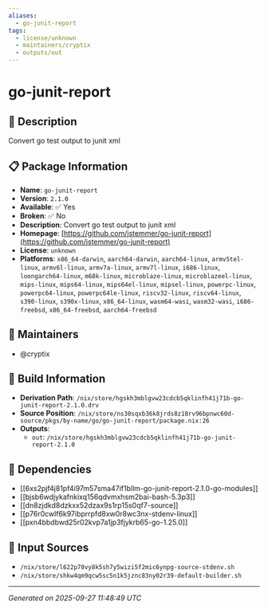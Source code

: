 ```yaml
---
aliases:
  - go-junit-report
tags:
  - license/unknown
  - maintainers/cryptix
  - outputs/out
---
```


# go-junit-report

## 📝 Description

Convert go test output to junit xml

## 📋 Package Information

- **Name**: `go-junit-report`
- **Version**: `2.1.0`
- **Available**: ✅ Yes
- **Broken**: ✅ No
- **Description**: Convert go test output to junit xml
- **Homepage**: [https://github.com/jstemmer/go-junit-report](https://github.com/jstemmer/go-junit-report)
- **License**: `unknown`
- **Platforms**: `x86_64-darwin`, `aarch64-darwin`, `aarch64-linux`, `armv5tel-linux`, `armv6l-linux`, `armv7a-linux`, `armv7l-linux`, `i686-linux`, `loongarch64-linux`, `m68k-linux`, `microblaze-linux`, `microblazeel-linux`, `mips-linux`, `mips64-linux`, `mips64el-linux`, `mipsel-linux`, `powerpc-linux`, `powerpc64-linux`, `powerpc64le-linux`, `riscv32-linux`, `riscv64-linux`, `s390-linux`, `s390x-linux`, `x86_64-linux`, `wasm64-wasi`, `wasm32-wasi`, `i686-freebsd`, `x86_64-freebsd`, `aarch64-freebsd`
## 👥 Maintainers

- @cryptix


## 🔧 Build Information

- **Derivation Path**: `/nix/store/hgskh3mblgvw23cdcb5qklinfh41j71b-go-junit-report-2.1.0.drv`
- **Source Position**: `/nix/store/ns30sqxb36k8jrds8z18rv96bpnwc60d-source/pkgs/by-name/go/go-junit-report/package.nix:26`
- **Outputs**:
  - `out`:  `/nix/store/hgskh3mblgvw23cdcb5qklinfh41j71b-go-junit-report-2.1.0`

## 🔗 Dependencies

- [[6xs2pjf4j81pf4i97m57sma47if1bllm-go-junit-report-2.1.0-go-modules]]
- [[bjsb6wdjykafnkixq156qdvmxhsm2bai-bash-5.3p3]]
- [[dn8zjdkd8dzkxx52dzax9s1rp15s0qf7-source]]
- [[p76r0cwlf6k97ibprrpfd8xw0r8wc3nx-stdenv-linux]]
- [[pxn4bbdbwd25r02kvp7a1jp3fjykrb65-go-1.25.0]]

## 📁 Input Sources

- `/nix/store/l622p70vy8k5sh7y5wizi5f2mic6ynpg-source-stdenv.sh`
- `/nix/store/shkw4qm9qcw5sc5n1k5jznc83ny02r39-default-builder.sh`

---
*Generated on 2025-09-27 11:48:49 UTC*

